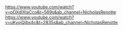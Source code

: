 https://www.youtube.com/watch?v=pDXdlXlaCco&t=569s&ab_channel=NicholasRenotte
https://www.youtube.com/watch?v=uKyojQjbx4c&t=2835s&ab_channel=NicholasRenotte
